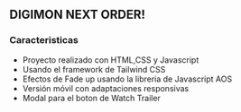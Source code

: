 
##  DIGIMON NEXT ORDER!

### Caracteristicas

- Proyecto realizado con HTML,CSS y Javascript
- Usando el framework de Tailwind CSS
- Efectos de Fade up usando la libreria  de Javascript AOS 
- Versión móvil con adaptaciones responsivas
- Modal para el boton de Watch Trailer

#### 
